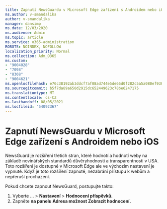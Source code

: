 ```yaml
---
title: Zapnutí NewsGuardu v Microsoft Edge zařízení s Androidem nebo iOS
ms.author: v-smandalika
author: v-smandalika
manager: dansimp
ms.date: 12/03/2020
ms.audience: Admin
ms.topic: article
ms.service: o365-administration
ROBOTS: NOINDEX, NOFOLLOW
localization_priority: Normal
ms.collection: Adm_O365
ms.custom:
- "9004028"
- "7098"
- "8308"
- "9004621"
ms.openlocfilehash: e70c38192ab3ddcf7af08ad744e5de66d0f282c5a5a080ef930f5f50b9f9e3d6
ms.sourcegitcommit: b5f7da89a650d2915dc652449623c78be6247175
ms.translationtype: MT
ms.contentlocale: cs-CZ
ms.lasthandoff: 08/05/2021
ms.locfileid: "54092367"
---
```

# <a name="turn-on-newsguard-in-microsoft-edge-on-an-android-or-ios-device"></a>Zapnutí NewsGuardu v Microsoft Edge zařízení s Androidem nebo iOS

NewsGuard je rozšíření třetích stran, které hodnotí a hodnotí weby na základě novinářských standardů důvěryhodnosti a transparentnosti v USA. Toto rozšíření je dostupné v Microsoft Edge ale ve výchozím nastavení je vypnuté. Když je toto rozšíření zapnuté, nezabrání přístupu k webům a nepřeruší procházení.

Pokud chcete zapnout NewsGuard, postupujte takto:
1. Vyberte ... > **Nastavení**  >  **Hodnocení příspěvků**.
2. Zapněte **na panelu Adresa možnost Zobrazit hodnocení.**